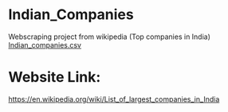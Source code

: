 # Indian_Companies
Webscraping project from wikipedia  (Top companies in India)
[Indian_companies.csv](https://github.com/user-attachments/files/15729597/Indian_companies.csv)

# Website Link: 
https://en.wikipedia.org/wiki/List_of_largest_companies_in_India
